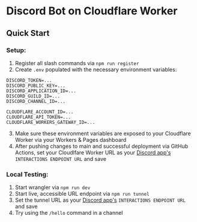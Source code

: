 # Discord Bot on Cloudflare Worker

## Quick Start  
### Setup:
1. Register all slash commands via `npm run register`
2. Create `.env` populated with the necessary environment variables:
```env
DISCORD_TOKEN=...
DISCORD_PUBLIC_KEY=...
DISCORD_APPLICATION_ID=...
DISCORD_GUILD_ID=...
DISCORD_CHANNEL_ID=...

CLOUDFLARE_ACCOUNT_ID=...
CLOUDFLARE_API_TOKEN=...
CLOUDFLARE_WORKERS_GATEWAY_ID=...
```
3. Make sure these environment variables are exposed to your Cloudflare Worker via your Workers & Pages dashboard
4. After pushing changes to main and successful deployment via GitHub Actions, set your Cloudlfare Worker URL as your [Discord app's](https://discord.com/developers/applications) `INTERACTIONS ENDPOINT URL` and save

### Local Testing:  
1. Start wrangler via `npm run dev`
2. Start live, accessible URL endpoint via `npm run tunnel`
3. Set the tunnel URL as your [Discord app's](https://discord.com/developers/applications) `INTERACTIONS ENDPOINT URL` and save
4. Try using the `/hello` command in a channel

